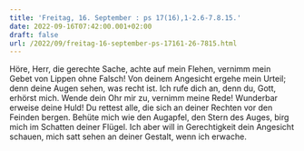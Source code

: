 ```yaml
---
title: 'Freitag, 16. September : ps 17(16),1-2.6-7.8.15.'
date: 2022-09-16T07:42:00.001+02:00
draft: false
url: /2022/09/freitag-16-september-ps-17161-26-7815.html
---
```


Höre, Herr, die gerechte Sache, achte auf mein Flehen, vernimm mein Gebet von Lippen ohne Falsch! Von deinem Angesicht ergehe mein Urteil; denn deine Augen sehen, was recht ist. Ich rufe dich an, denn du, Gott, erhörst mich. Wende dein Ohr mir zu, vernimm meine Rede! Wunderbar erweise deine Huld! Du rettest alle, die sich an deiner Rechten vor den Feinden bergen. Behüte mich wie den Augapfel, den Stern des Auges, birg mich im Schatten deiner Flügel. Ich aber will in Gerechtigkeit dein Angesicht schauen, mich satt sehen an deiner Gestalt, wenn ich erwache.